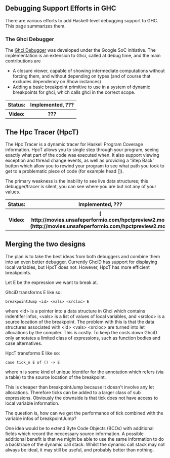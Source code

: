 ## Debugging Support Efforts in GHC


There are various efforts to add Haskell-level debugging support to GHC. This page
summarizes them.

### The Ghci Debugger


The [Ghci Debugger](ghci-debugger) was developed under the Google SoC initiative. The implementation is an extension to Ghci, called at debug time, and the main contributions are

- A closure viewer, capable of showing intermediate computations without forcing them, and without depending on types (and of course that excludes dependency on Show instances)
- Adding a basic breakpoint primitive to use in a system of dynamic breakpoints for ghci, which calls ghci in the correct scope.

<table><tr><th> Status: </th>
<th> Implemented, ??? 
</th></tr>
<tr><th> Video: </th>
<th> ??? 
</th></tr></table>

## The Hpc Tracer (HpcT)


The Hpc Tracer is a dynamic tracer for Haskell Program Coverage information. HpcT allows you to single step
through your program, seeing exactly what part of the code was executed when. It also support viewing exception and thread change events, as well as providing a 'Step Back' button which allow you to rewind your program to see what path you took to get to a problematic piece of code (for example head \[\]).


The primary weakness is the inability to see live data structures; this debugger/tracer is silent, you can see where you are but not any of your values.

<table><tr><th> Status: </th>
<th> Implemented, ??? 
</th></tr>
<tr><th> Video: </th>
<th>[ http://movies.unsafeperformio.com/hpctpreview2.mov](http://movies.unsafeperformio.com/hpctpreview2.mov)</th></tr></table>

## Merging the two designs


The plan is to take the best ideas from both debuggers and combine them into an even better debugger. Currently GhciD has support for displaying local variables, but HpcT does not. However, HpcT has more efficient breakpoints.


Let E be the expression we want to break at.


GhciD transforms E like so:

```wiki
breakpointJump <id> <vals> <srcloc> E 
```


where \<id\> is a pointer into a data structure in Ghci which contains indentifer infos, \<vals\> is a list of values of local variables, and \<srcloc\> is a source location of the breakpoint. The problem with this is that the data structures associated with \<id\> \<vals\> \<srcloc\> are turned into let allocations by the compiler. This is costly. To keep the costs down GhciD only annotates a limited class of expressions, such as function bodies and case alternatives. 


HpcT transforms E like so:

```wiki
case tick_n E of () -> E
```


where n is some kind of unique identifer for the annotation which refers (via a table) to the source location of the breakpoint. 


This is cheaper than breakpointJump because it doesn't involve any let allocations. Therefore ticks can be added to a larger class of sub expressions. Obviously the downside is that tick does not have access to local variable information.


The question is, how can we get the performance of tick combined with the variable infos of breakpointJump?


One idea would be to extend Byte Code Objects (BCOs) with additional fields which record the neccessary source information. A possible additional benefit is that we might be able to use the same information to do a backtrace of the dynamic call stack. Whilst the dynamic call stack may not always be ideal, it may still be useful, and probably better than nothing.
